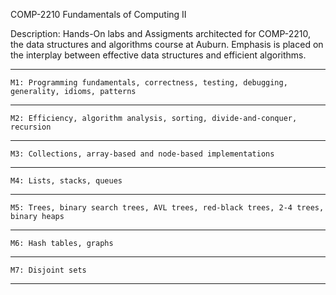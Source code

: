    COMP-2210 Fundamentals of Computing II
  
  Description: Hands-On labs and Assigments architected for COMP-2210, the data structures and algorithms course at Auburn. Emphasis is placed on the interplay between effective     data structures and efficient algorithms.

---

    M1: Programming fundamentals, correctness, testing, debugging, generality, idioms, patterns
      
---

    M2: Efficiency, algorithm analysis, sorting, divide-and-conquer, recursion

---

    M3: Collections, array-based and node-based implementations

---

    M4: Lists, stacks, queues

---

    M5: Trees, binary search trees, AVL trees, red-black trees, 2-4 trees, binary heaps

---

    M6: Hash tables, graphs

---

    M7: Disjoint sets

---
